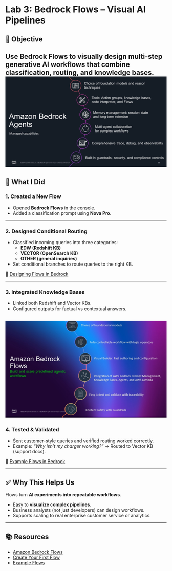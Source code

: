 # Lab 3: Bedrock Flows – Visual AI Pipelines  

## 🎯 Objective  
Use **Bedrock Flows** to visually design multi-step generative AI workflows that combine classification, routing, and knowledge bases.  
![Knowledge Base](../images/b1.png)
---

## 📝 What I Did  

### 1. Created a New Flow  
- Opened **Bedrock Flows** in the console.  
- Added a classification prompt using **Nova Pro**.  

---

### 2. Designed Conditional Routing  
- Classified incoming queries into three categories:  
  - **EDW (Redshift KB)**  
  - **VECTOR (OpenSearch KB)**  
  - **OTHER (general inquiries)**  
- Set conditional branches to route queries to the right KB.  

🔗 [Designing Flows in Bedrock](https://docs.aws.amazon.com/bedrock/latest/userguide/flows-design.html)  

---

### 3. Integrated Knowledge Bases  
- Linked both Redshift and Vector KBs.  
- Configured outputs for factual vs contextual answers.  

![Knowledge Base](../images/bed2.png)
---

### 4. Tested & Validated  
- Sent customer-style queries and verified routing worked correctly.  
- Example: *“Why isn’t my charger working?”* → Routed to Vector KB (support docs).  

🔗 [Example Flows in Bedrock](https://docs.aws.amazon.com/bedrock/latest/userguide/flows-ex.html)  

---

## ✅ Why This Helps Us  
Flows turn **AI experiments into repeatable workflows**.  
- Easy to **visualize complex pipelines**.  
- Business analysts (not just developers) can design workflows.  
- Supports scaling to real enterprise customer service or analytics.  

---

## 📚 Resources  
- [Amazon Bedrock Flows](https://docs.aws.amazon.com/bedrock/latest/userguide/flows.html)  
- [Create Your First Flow](https://docs.aws.amazon.com/bedrock/latest/userguide/flows-get-started.html)  
- [Example Flows](https://docs.aws.amazon.com/bedrock/latest/userguide/flows-ex.html)  
